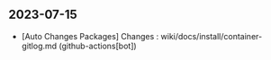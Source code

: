 
## 2023-07-15
 * [Auto Changes Packages] Changes : wiki/docs/install/container-gitlog.md (github-actions[bot])
